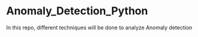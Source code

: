 # Anomaly_Detection_Python
In this repo, different techniques will be done to analyze Anomaly detection
